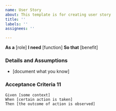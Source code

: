 ```yaml
---
name: User Story
about: This template is for creating user story
title: ''
labels: ''
assignees: ''

---
```


**As a** [role]
**I need** [function]
**So that** [benefit]

### Details and Assumptions
* [document what you know]

### Acceptance Criteria 11
```gherkin
Given [some context]
When [certain action is taken]
Then [the outcome of action is observed]
```
